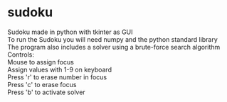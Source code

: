 # sudoku
Sudoku made in python with tkinter as GUI\
To run the Sudoku you will need numpy and the python standard library\
The program also includes a solver using a brute-force search algorithm\
Controls:\
  Mouse to assign focus\
  Assign values with 1-9 on keyboard\
  Press 'r' to erase number in focus\
  Press 'c' to erase focus\
  Press 'b' to activate solver
